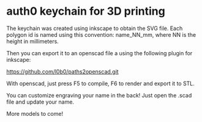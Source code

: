 # auth0 keychain for 3D printing

The keychain was created using inkscape to obtain the SVG file. Each polygon id is named using this convention: name_NN_mm, where NN is the height in millimeters.

Then you can export it to an openscad file a  using the following plugin for inkscape:

https://github.com/l0b0/paths2openscad.git

With openscad, just press F5 to compile, F6 to render and export it to STL.

You can customize engraving your name in the back! Just open the .scad file and update your name.

More models to come!
